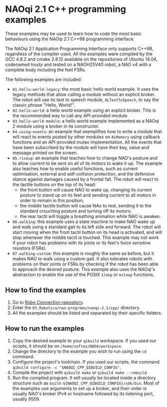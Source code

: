 # NAOqi 2.1 C++ programming examples

These examples may be used to learn how to code the most basic behaviours
using the NAOqi 2.1 C++98 programming interface.

The NAOqi 2.1 Application Programming Interface only supports C++98,
regardless of the compiler used. All the examples were compiled by the GCC
4.8.2 and cmake 2.8.12 available on the repositories of Ubuntu 14.04,
codenamed *trusty* and tested on a NAOH25V40 robot, a NAO v4 with a complete
body including the feet FSRs.

The following examples are included:

- `01.hello-world-legacy`: the most basic hello world example. It uses the
legacy methods that allow calling a module without an explicit broker. The
robot will use its text to speech module, `ALTextToSpeech`, to say the
classic phrase "Hello, World!".
- `02.hello-world`: a hello world example using an explicit broker. This is
the recommended way to call any API-provided module.
- `03.hello-world-module`: a hello world example implemented as a NAOqi 2
module using a broker in its constructor.
- `04.using-events`: an example that exemplifies how to write a module that
will react to events posted by other modules on `ALMemory` using callback
functions and an API-provided mutex implementation. All the events that have
been subscribed by the module will have their key, value and message printed
on the screen.
- `05.riseup`: an example that teaches how to change NAO's posture and to
allow current to be sent on all of its motors to wake it up. The example
also teaches how to enable useful functions, such as current optimisation,
external and self-collision protection, and the defensive stance against
damages caused by a frontal fall. The robot will react to the tactile
buttons on the top of its head:
    - the front button will cause NAO to wake up, changing its current
      posture to stand up on its feet and sending current to all motors in
      order to remain in this position;
    - the middle tactile button will cause NAo to rest, sending it to the
      standard crouching posture and turning off its motors;
    - the rear tactil will toggle a breathing animation while NAO is awaken.
- `06.walking`: this example uses a state machine to make NAO wake up and
walk using a standard gait to its left side and forward. The robot will
start moving when the front tactil button on its head is activated, and
will stop whenever the middle tactil is touched. This example may not work
if your robot has problems with its joints or its feet's force sensitive
resistors (FSRs).
- `07.walking-custom`: this example is roughly the same as before, but it
makes NAO to walk using a custom gait. It also tolerates robots with
problems on their joints or FSRs by checking if the robot has been able to
approach the desired posture. This example also uses the NAOqi's abstraction
to enable the use of the POSIX `sleep` or `msleep` functions.

## How to find the examples

1. Go to [Robo Connection repository](https://github.com/ResidenciaTICBrisa/03_Robotica).
2. Enter the `03_Robotica/nao-programs/naoqi-2.1/cpp/` directory.
3. All the examples should be listed  and separated by their specific folders.

## How to run the examples

1. Copy the desired example to your `qibuild` workspace. If you used our
scripts, it should be on `/home/softex/NAO4/workspace`.
2. Change the directory to the example you wish to run using the `cd`
command.
3. Configure the project's toolchain. If you used our scripts, the command
`qibuild configure -c "$NAOQI_CPP_QIBUILD_CONFIG"`.
4. Compile the project with `qibuild make` or `qibuild make --rebuild`.
5. Run the compiled program. It will usually be located inside a directory
structure such as `build-${NAOQI_CPP_QIBUILD_CONFIG}/sdk/bin`. Most of the
examples use arguments to set up a broker, and their order is usually NAO's
broker IPv4 or hostname followed by its listening port, usually 9559.
